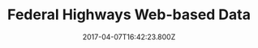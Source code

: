 ---
title: "Federal Highways Web-based Data"
date: 2017-04-07T16:42:23.800Z
description: Some stuff that you might want to know about
image: "/img/hpms.jpg"
---